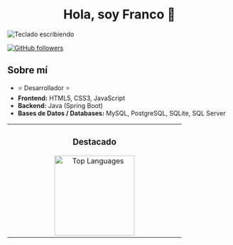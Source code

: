 <div align="center">
  <h1 align="center">Hola, soy Franco 👋</h1>
</div>

<img src="https://cdn.pixabay.com/photo/2017/08/15/09/30/office-2643259_1280.jpg" alt="Teclado escribiendo">

[![GitHub followers](https://img.shields.io/github/followers/gitFrancoln?style=social)](https://github.com/gitFrancoln)

## Sobre mí
- ⭐ Desarrollador ⭐
- **Frontend:** HTML5, CSS3, JavaScript
- **Backend:** Java (Spring Boot)
- **Bases de Datos / Databases:** MySQL, PostgreSQL, SQLite, SQL Server

<table width="100%">
  <tr>
    <td width="50%">
      <h3 align="center">Destacado</h3>
      <div align="center">
        <a href="https://github.com/gitFrancoln/Repo-Java" target="_blank">
          <img height="180em" src="https://github-readme-stats-eight-theta.vercel.app/api/top-langs/?username=ArisGuimera&layout=compact&langs_count=8&theme=algolia" alt="Top Languages"/>
        </a>
      </div>
    </td>
  </tr>
</table>
